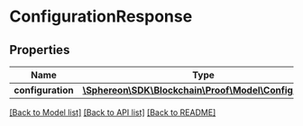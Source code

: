 # ConfigurationResponse

## Properties
Name | Type | Description | Notes
------------ | ------------- | ------------- | -------------
**configuration** | [**\Sphereon\SDK\Blockchain\Proof\Model\Configuration**](Configuration.md) |  | 

[[Back to Model list]](../README.md#documentation-for-models) [[Back to API list]](../README.md#documentation-for-api-endpoints) [[Back to README]](../README.md)



